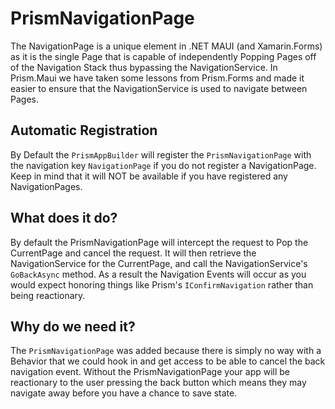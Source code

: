 # PrismNavigationPage

The NavigationPage is a unique element in .NET MAUI (and Xamarin.Forms) as it is the single Page that is capable of independently Popping Pages off of the Navigation Stack thus bypassing the NavigationService. In Prism.Maui we have taken some lessons from Prism.Forms and made it easier to ensure that the NavigationService is used to navigate between Pages.

## Automatic Registration

By Default the `PrismAppBuilder` will register the `PrismNavigationPage` with the navigation key `NavigationPage` if you do not register a NavigationPage. Keep in mind that it will NOT be available if you have registered any NavigationPages.

## What does it do?

By default the PrismNavigationPage will intercept the request to Pop the CurrentPage and cancel the request. It will then retrieve the NavigationService for the CurrentPage, and call the NavigationService's `GoBackAsync` method. As a result the Navigation Events will occur as you would expect honoring things like Prism's `IConfirmNavigation` rather than being reactionary.

## Why do we need it?

The `PrismNavigationPage` was added because there is simply no way with a Behavior that we could hook in and get access to be able to cancel the back navigation event. Without the PrismNavigationPage your app will be reactionary to the user pressing the back button which means they may navigate away before you have a chance to save state.